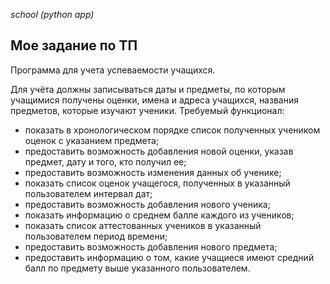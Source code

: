 *school (python app)*
## Мое задание по ТП

Программа для учета успеваемости учащихся.

Для учёта должны записываться даты и предметы, по которым учащимися получены оценки, имена и адреса учащихся, названия предметов, которые изучают ученики. Требуемый функционал:
- показать в хронологическом порядке список полученных учеником оценок с указанием предмета;
- предоставить возможность добавления новой оценки, указав предмет, дату и того, кто получил ее;
- предоставить возможность изменения данных об ученике;
- показать список оценок учащегося, полученных в указанный пользователем интервал дат;
- предоставить возможность добавления нового ученика;
- показать информацию о среднем балле каждого из учеников;
- показать список аттестованных учеников в указанный пользователем период времени;
- предоставить возможность добавления нового предмета;
- предоставить информацию о том, какие учащиеся имеют средний балл по предмету выше указанного пользователем.
